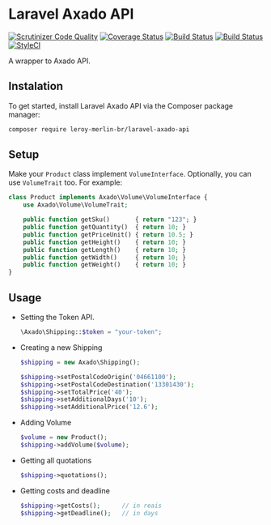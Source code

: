 Laravel Axado API
=================

[![Scrutinizer Code Quality](https://scrutinizer-ci.com/g/leroy-merlin-br/laravel-axado-api/badges/quality-score.png?b=master)](https://scrutinizer-ci.com/g/leroy-merlin-br/laravel-axado-api/?branch=master) [![Coverage Status](https://coveralls.io/repos/leroy-merlin-br/laravel-axado-api/badge.png?branch=master)](https://coveralls.io/r/leroy-merlin-br/laravel-axado-api?branch=master) [![Build Status](https://scrutinizer-ci.com/g/leroy-merlin-br/laravel-axado-api/badges/build.png?b=master)](https://scrutinizer-ci.com/g/leroy-merlin-br/laravel-axado-api/build-status/master) [![Build Status](https://travis-ci.org/leroy-merlin-br/laravel-axado-api.svg)](https://travis-ci.org/leroy-merlin-br/laravel-axado-api) [![StyleCI](https://styleci.io/repos/24239026/shield?branch=master)](https://styleci.io/repos/24239026)


A wrapper to Axado API.

## Instalation

To get started, install Laravel Axado API via the Composer package manager:

```bash
composer require leroy-merlin-br/laravel-axado-api
```

## Setup

Make your `Product` class implement `VolumeInterface`.
Optionally, you can use `VolumeTrait` too. For example:
    
```php
class Product implements Axado\Volume\VolumeInterface {
    use Axado\Volume\VolumeTrait;

    public function getSku()       { return "123"; }
    public function getQuantity()  { return 10; }
    public function getPriceUnit() { return 10.5; }
    public function getHeight()    { return 10; }
    public function getLength()    { return 10; }
    public function getWidth()     { return 10; }
    public function getWeight()    { return 10; }
}
```

## Usage

- Setting the Token API.
    ```php
    \Axado\Shipping::$token = "your-token";
    ```

- Creating a new Shipping
    ```php
    $shipping = new Axado\Shipping();
    
    $shipping->setPostalCodeOrigin('04661100');
    $shipping->setPostalCodeDestination('13301430');
    $shipping->setTotalPrice('40');
    $shipping->setAdditionalDays('10');
    $shipping->setAdditionalPrice('12.6');
    ```

- Adding Volume
    ```php
    $volume = new Product();
    $shipping->addVolume($volume);
    ```

- Getting all quotations
    ```php
    $shipping->quotations();
    ```

- Getting costs and deadline
    ```php
    $shipping->getCosts();      // in reais
    $shipping->getDeadline();   // in days
    ```
